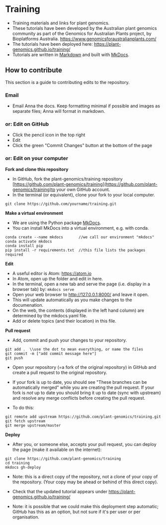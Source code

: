 # Training

* Training materials and links for plant genomics.
* These tutorials have been developed by the Australian plant genomics community as part of the Genomics for Australian Plants project, by Bioplatforms Australia. https://www.genomicsforaustralianplants.com/
* The tutorials have been deployed here:  https://plant-genomics.github.io/training/
* Tutorials are written in [Markdown](http://en.wikipedia.org/wiki/Markdown) and built with [MkDocs](http://www.mkdocs.org/).

## How to contribute

This section is a guide to contributing edits to the repository.

### Email 

* Email Anna the docs. Keep formatting minimal if possible and images as separate files; Anna will format in markdown. 

### or: Edit on GitHub

* Click the pencil icon in the top right
* Edit
* Click the green "Commit Changes" button at the bottom of the page

### or: Edit on your computer

**Fork and clone this repository**

* In GitHub, fork the plant-genomics/training repository [https://github.com/plant-genomics/training](https://github.com/plant-genomics/training)to your own GitHub account.
* In the terminal (or equivalent), clone your fork to your local computer.
```
git clone https://github.com/yourname/training.git
```

**Make a virtual environment**

* We are using the Python package [MkDocs](http://www.mkdocs.org/).
* You can install MkDocs into a virtual environment, e.g. with conda.
```
conda create --name mkdocs       //we call our environment "mkdocs"
conda activate mkdocs
conda install pip               
pip install -r requirements.txt  //this file lists the packages required
```

**Edit**

* A useful editor is Atom: https://atom.io
* In Atom, open up the folder and edit in here.
* In the terminal, open a new tab and serve the page (i.e. display in a browser tab) by: `mkdocs serve`
* Open your web browser to http://127.0.0.1:8000/ and leave it open.
* This will update automatically as you make changes to the documenation.
* On the web, the contents (displayed in the left hand column) are determined by the <fn>mkdocs.yaml</fn> file.
* Add or delete topics (and their location) in this file.

**Pull request**

* Add, commit and push your changes to your repository.

```
git add .  \\use the dot to mean everything, or name the files
git commit -m ["add commit message here"]
git push
```

* Open your repository (=a fork of the original repository) in GitHub and create a pull request to the original repository.

* If your fork is up to date, you should see "These branches can be automatically merged" while you are creating the pull request. If your fork is *not* up to date you should bring it up to date (sync with upstream) and resolve any merge conflicts before creating the pull request.

* To do this:

```
git remote add upstream https://github.com/plant-genomics/training.git
git fetch upstream
git merge upstream/master
```
**Deploy**

* After you, or someone else, accepts your pull request, you can deploy the page (make it available on the internet):

```
git clone https://github.com/plant-genomics/training
cd training
mkdocs gh-deploy
```
* Note: this is a direct copy of the repository, not a clone of your copy of the repository. (Your copy may be ahead or behind of this direct copy). 
* Check that the updated tutorial appears under  https://plant-genomics.github.io/training/

* Note: it is possible that we could make this deployment step automatic; GitHub has this as an option, but not sure if it's per user or per organisation. 
